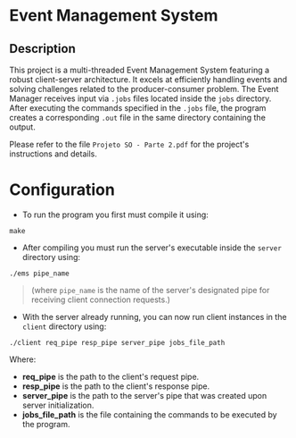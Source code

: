 # Event Management System

## Description

This project is a multi-threaded Event Management System featuring a robust client-server architecture. It excels at efficiently handling events and solving challenges related to the producer-consumer problem. The Event Manager receives input via `.jobs` files located inside the `jobs` directory. After executing the commands specified in the `.jobs` file, the program creates a corresponding `.out` file in the same directory containing the output.

Please refer to the file `Projeto SO - Parte 2.pdf` for the project's instructions and details.

# Configuration

- To run the program you first must compile it using:
```text
make
```

- After compiling you must run the server's executable inside the `server` directory using:
```text
./ems pipe_name 
```
  > (where `pipe_name` is the name of the server's designated pipe for receiving client connection requests.)  

- With the server already running, you can now run client instances in the `client` directory using:
```text
./client req_pipe resp_pipe server_pipe jobs_file_path
```
  
  Where:
  - **req_pipe** is the path to the client's request pipe.
  - **resp_pipe** is the path to the client's response pipe.
  - **server_pipe** is the path to the server's pipe that was created upon server initialization.
  - **jobs_file_path** is the file containing the commands to be executed by the program.

